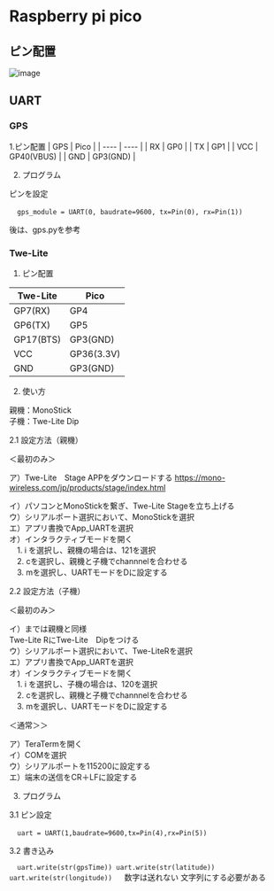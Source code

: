 # Raspberry pi pico


## ピン配置

![image](https://user-images.githubusercontent.com/54015319/124367560-2db3e680-dc93-11eb-81b0-5dbb4a602426.png)

## UART


### GPS
1.ピン配置
| GPS  | Pico |
| ---- | ---- |
| RX   | GP0  |
| TX   | GP1  |
| VCC  | GP40(VBUS) |
| GND  | GP3(GND) |

2. プログラム

ピンを設定

 ` ` ` 
gps_module = UART(0, baudrate=9600, tx=Pin(0), rx=Pin(1))
 ` ` ` 

後は、gps.pyを参考

### Twe-Lite
1. ピン配置

| Twe-Lite  | Pico       |
----      | ----       
| GP7(RX)   | GP4        |
| GP6(TX)   | GP5        |
| GP17(BTS) | GP3(GND)   |
| VCC       | GP36(3.3V) |
| GND       | GP3(GND)   |

2. 使い方

親機：MonoStick<br>
子機：Twe-Lite Dip<br>

2.1 設定方法（親機）

＜最初のみ＞

ア）Twe-Lite　Stage APPをダウンロードする
https://mono-wireless.com/jp/products/stage/index.html

イ）パソコンとMonoStickを繋ぎ、Twe-Lite Stageを立ち上げる<br>
ウ）シリアルポート選択において、MonoStickを選択<br>
エ）アプリ書換でApp_UARTを選択<br>
オ）インタラクティブモードを開く<br>
　1. i を選択し、親機の場合は、121を選択<br>
　2. cを選択し、親機と子機でchannnelを合わせる<br>
　3. mを選択し、UARTモードをDに設定する<br>

2.2 設定方法（子機）

＜最初のみ＞

イ）までは親機と同様<br>
Twe-Lite RにTwe-Lite　Dipをつける<br>
ウ）シリアルポート選択において、Twe-LiteRを選択<br>
エ）アプリ書換でApp_UARTを選択<br>
オ）インタラクティブモードを開く<br>
　1. i を選択し、子機の場合は、120を選択<br>
　2. cを選択し、親機と子機でchannnelを合わせる<br>
　3. mを選択し、UARTモードをDに設定する<br>

＜通常＞＞

ア）TeraTermを開く<br>
イ）COMを選択<br>
ウ）シリアルポートを115200に設定する<br>
エ）端末の送信をCR＋LFに設定する<br>

3. プログラム

3.1 ピン設定

 ` ` ` 
 uart = UART(1,baudrate=9600,tx=Pin(4),rx=Pin(5))
 ` ` ` 

3.2 書き込み

 ` ` ` 
uart.write(str(gpsTime))
uart.write(str(latitude))
uart.write(str(longitude)) 
 ` ` ` 
 数字は送れない
 文字列にする必要がある
